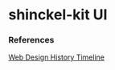 # shinckel-kit UI

### References
[Web Design History Timeline](https://www.webdesignmuseum.org/web-design-history)